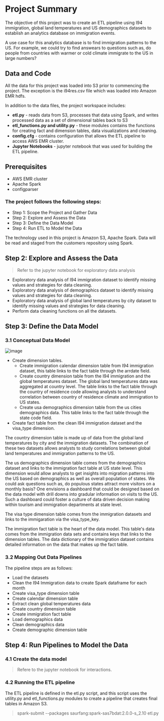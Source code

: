# Project Summary
The objective of this project was to create an ETL pipeline using I94 immigration, global land temperatures and US demographics datasets to establish an analytics database on immigration events.

A use case for this analytics database is to find immigration patterns to the US. For example, we could try to find answears to questions such as, do people from countries with warmer or cold climate immigrate to the US in large numbers?

## Data and Code
All the data for this project was loaded into S3 prior to commencing the project. The exception is the i94res.csv file which was loaded into Amazon EMR hdfs.

In addition to the data files, the project workspace includes:
* **etl.py** - reads data from S3, processes that data using Spark, and writes processed data as a set of dimensional tables back to S3
* **etl_functions.py and utility.py** - these modules contains the functions for creating fact and dimension tables, data visualizations and cleaning.
* **config.cfg** - contains configuration that allows the ETL pipeline to access AWS EMR cluster.
* **Jupyter Notebooks** - jupyter notebook that was used for building the ETL pipeline.

## Prerequisites
* AWS EMR cluster
* Apache Spark
* configparser


### The project follows the following steps:
* Step 1: Scope the Project and Gather Data
* Step 2: Explore and Assess the Data
* Step 3: Define the Data Model
* Step 4: Run ETL to Model the Data

The technology used in this project is Amazon S3, Apache Spark. Data will be read and staged from the customers repository using Spark.

## Step 2: Explore and Assess the Data
> Refer to the jupyter notebook for exploratory data analysis

* Exploratory data analysis of I94 immigration dataset to identify missing values and strategies for data cleaning.
* Exploratory data analysis of demographics dataset to identify missing values and strategies for data cleaning.
* Exploratory data analysis of global land temperatures by city dataset to identify missing values and strategies for data cleaning.
* Perform data cleaning functions on all the datasets.

## Step 3: Define the Data Model
### 3.1 Conceptual Data Model

![image](https://user-images.githubusercontent.com/56880104/142670020-7583449a-fd3e-44b1-9165-ebfb1c65bbbb.png)

* Create dimension tables.
    * Create immigration calendar dimension table from I94 immigration dataset, this table links to the fact table through the arrdate field.
    * Create country dimension table from the I94 immigration and the global temperatures dataset. The global land temperatures data was aggregated at country level. The table links to the fact table through the country of residence code allowing analysts to understand correlation between country of residence climate and immigration to US states.
    * Create usa demographics dimension table from the us cities demographics data. This table links to the fact table through the state code field.
* Create fact table from the clean I94 immigration dataset and the visa_type dimension.

The country dimension table is made up of data from the global land temperatures by city and the immigration datasets. The combination of these two datasets allows analysts to study correlations between global land temperatures and immigration patterns to the US.

The us demographics dimension table comes from the demographics dataset and links to the immigration fact table at US state level. This dimension would allow analysts to get insights into migration patterns into the US based on demographics as well as overall population of states. We could ask questions such as, do populous states attract more visitors on a monthly basis? One envisions a dashboard that could be designed based on the data model with drill downs into gradular information on visits to the US. Such a dashboard could foster a culture of data driven decision making within tourism and immigration departments at state level.

The visa type dimension table comes from the immigration datasets and links to the immigaration via the visa_type_key.

The immigration fact table is the heart of the data model. This table's data comes from the immigration data sets and contains keys that links to the dimension tables. The data dictionary of the immigration dataset contains detailed information on the data that makes up the fact table.

### 3.2 Mapping Out Data Pipelines
The pipeline steps are as follows:
* Load the datasets
* Clean the I94 Immigration data to create Spark dataframe for each month
* Create visa_type dimension table
* Create calendar dimension table
* Extract clean global temperatures data
* Create country dimension table
* Create immigration fact table
* Load demographics data
* Clean demographics data
* Create demographic dimension table

## Step 4: Run Pipelines to Model the Data
### 4.1 Create the data model
> Refere to the jupyter notebook for interactions.

### 4.2 Running the ETL pipeline
The ETL pipeline is defined in the etl.py script, and this script uses the utility.py and etl_functions.py modules to create a pipeline that creates final tables in Amazon S3.
> spark-submit --packages saurfang:spark-sas7bdat:2.0.0-s_2.10 etl.py
